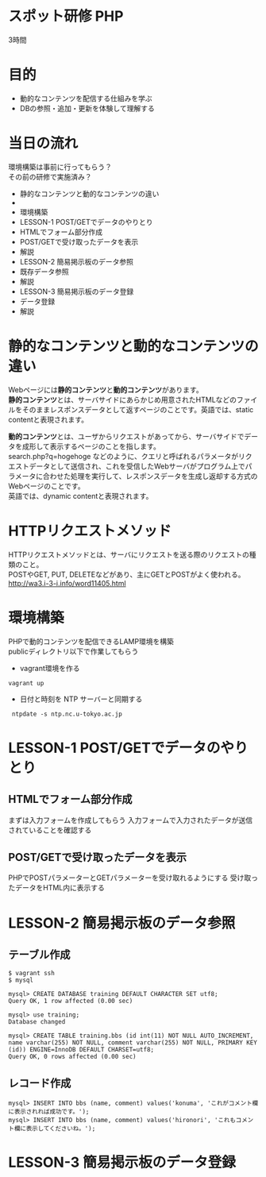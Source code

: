 # スポット研修 PHP

3時間

# 目的  

* 動的なコンテンツを配信する仕組みを学ぶ
* DBの参照・追加・更新を体験して理解する

# 当日の流れ  

環境構築は事前に行ってもらう？  
その前の研修で実施済み？

- 静的なコンテンツと動的なコンテンツの違い
- 
- 環境構築
- LESSON-1 POST/GETでデータのやりとり
 - HTMLでフォーム部分作成
 - POST/GETで受け取ったデータを表示
 - 解説
- LESSON-2 簡易掲示板のデータ参照
 - 既存データ参照
 - 解説
- LESSON-3 簡易掲示板のデータ登録
 - データ登録
 - 解説

# 静的なコンテンツと動的なコンテンツの違い  

Webページには**静的コンテンツ**と**動的コンテンツ**があります。  
**静的コンテンツ**とは、サーバサイドにあらかじめ用意されたHTMLなどのファイルをそのままレスポンスデータとして返すページのことです。英語では、static contentと表現されます。  

**動的コンテンツ**とは、ユーザからリクエストがあってから、サーバサイドでデータを成形して表示するページのことを指します。  
search.php?q=hogehoge などのように、クエリと呼ばれるパラメータがリクエストデータとして送信され、これを受信したWebサーバがプログラム上でパラメータに合わせた処理を実行して、レスポンスデータを生成し返却する方式のWebページのことです。  
英語では、dynamic contentと表現されます。

# HTTPリクエストメソッド

HTTPリクエストメソッドとは、サーバにリクエストを送る際のリクエストの種類のこと。  
POSTやGET, PUT, DELETEなどがあり、主にGETとPOSTがよく使われる。  
http://wa3.i-3-i.info/word11405.html  

# 環境構築

PHPで動的コンテンツを配信できるLAMP環境を構築  
publicディレクトリ以下で作業してもらう  

* vagrant環境を作る
```
vagrant up
```

* 日付と時刻を NTP サーバーと同期する
```
 ntpdate -s ntp.nc.u-tokyo.ac.jp
```

# LESSON-1 POST/GETでデータのやりとり

## HTMLでフォーム部分作成

まずは入力フォームを作成してもらう
入力フォームで入力されたデータが送信されていることを確認する

## POST/GETで受け取ったデータを表示

PHPでPOSTパラメーターとGETパラメーターを受け取れるようにする
受け取ったデータをHTML内に表示する

# LESSON-2 簡易掲示板のデータ参照

## テーブル作成

```
$ vagrant ssh
$ mysql

mysql> CREATE DATABASE training DEFAULT CHARACTER SET utf8;
Query OK, 1 row affected (0.00 sec)

mysql> use training;
Database changed

mysql> CREATE TABLE training.bbs (id int(11) NOT NULL AUTO_INCREMENT, name varchar(255) NOT NULL, comment varchar(255) NOT NULL, PRIMARY KEY (id)) ENGINE=InnoDB DEFAULT CHARSET=utf8;
Query OK, 0 rows affected (0.00 sec)
```

## レコード作成

```
mysql> INSERT INTO bbs (name, comment) values('konuma', 'これがコメント欄に表示されれば成功です。');
mysql> INSERT INTO bbs (name, comment) values('hironori', 'これもコメント欄に表示してくださいね。');
```

# LESSON-3 簡易掲示板のデータ登録

